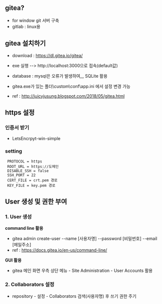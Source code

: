 ## gitea?
* for window git 서버 구축
* gitlab : linux용

## gitea 설치하기
* download : https://dl.gitea.io/gitea/
* exe 실행 --> http://localhost:3000으로 접속(default값)
* database : mysql은 오류가 발생하여,,, SQLite 활용
* gitea.exe가 있는 폴더\custom\conf\app.ini 에서 설정 변경 가능

* ref : http://juicyjusung.blogspot.com/2018/05/gitea.html

## https 설정
### 인증서 받기
* LetsEncrpyt-win-simple

### setting
```
 PROTOCOL = https
 ROOT_URL = https://도메인
 DISABLE_SSH = false
 SSH_PORT = 22
 CERT_FILE = crt.pem 경로
 KEY_FILE = key.pem 경로
```

## User 생성 및 권한 부여
### 1. User 생성

**command line 활용**
* gitea admin create-user --name [사용자명] --password [비밀번호] --email [메일주소]
* ref : https://docs.gitea.io/en-us/command-line/

**GUI 활용**
* gitea 메인 화면 우측 상단 메뉴 - Site Administration - User Accounts 활용

### 2. Collaborators 설정
* repository - 설정 - Collaborators 검색(사용자명) 후 쓰기 권한 주기
